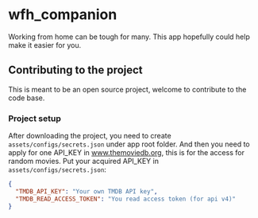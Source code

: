# wfh_companion

Working from home can be tough for many. This app hopefully could help make it easier for you.

## Contributing to the project

This is meant to be an open source project, welcome to contribute to the code base.

### Project setup

After downloading the project, you need to create `assets/configs/secrets.json` under app root folder.
And then you need to apply for one API_KEY in www.themoviedb.org, this is for the access for random
movies. Put your acquired API_KEY in `assets/configs/secrets.json`:

```json
{
  "TMDB_API_KEY": "Your own TMDB API key",
  "TMDB_READ_ACCESS_TOKEN": "You read access token (for api v4)"
}
```
